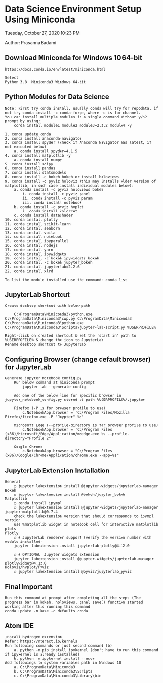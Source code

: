 # Data Science Environment Setup Using Miniconda
Tuesday, October 27, 2020
10:23 PM

Author: Prasanna Badami

## Download Miniconda for Windows 10 64-bit
	https://docs.conda.io/en/latest/miniconda.html

	Select
	Python 3.8	Miniconda3 Windows 64-bit

## Python Modules for Data Science
	Note: First try conda install, usually conda will try for repodata, if not try conda install -c conda-forge, where -c is for channel.
	You can install multiple modules in a single command without y/n? prompt by using:
		conda install module1 module2 module3=2.2.2 module4 -y

	1. conda update conda
	2. conda install anaconda-navigator
	3. conda install spyder (check if Anaconda Navigator has latest, if not executed below)
		a. conda install spyder=4.1.5
	4. conda install matplotlib -y
		a. conda install numpy
	5. conda install scipy
	6. conda install pandas
	7. conda install statsmodels
	8. conda install -c bokeh bokeh or install holoviews
	9. conda install -c pyviz holoviz (this may installs older version of matplotlib, in such case install individual modules below):
		a. conda install -c pyviz holoviews bokeh
			i. conda install -c pyviz panel
			ii. conda install -c pyviz param
			iii. conda install notebook
		b. conda install -c pyviz hvplot
			i. conda install colorcet
		c. conda install datashader
	10. conda install plotly
	11. conda install scikit-learn
	12. conda install seaborn
	13. conda install voila
	14. conda install notebook
	15. conda install ipyparallel
	16. conda install nodejs
	17. conde install yarn
	18. conda install ipywidgets
	19. conda install -c bokeh ipywidgets_bokeh
	20. conda install -c bokeh jupyter_bokeh
	21. conda install jupyterlab=2.2.6
	22. conda install xlrd

	To list the module installed use the command: conda list

## JupyterLab Shortcut
	Create desktop shortcut with below path
	
		C:\ProgramData\Miniconda3\python.exe C:\ProgramData\Miniconda3\cwp.py C:\ProgramData\Miniconda3 C:\ProgramData\Miniconda3\python.exe C:\ProgramData\Miniconda3\Scripts\jupyter-lab-script.py %USERPROFILE%

	Right-click on created shortcut & set the 'start in' path to %USERPROFILE% & change the icon to JupyterLab
	Rename desktop shortcut to JupyterLab

## Configuring Browser (change default browser) for JupyterLab
	Generate jupyter_notebook_config.py
		Run below command at miniconda prompt
			jupyter lab --generate-config
	
		Add one of the below line for specific browser in jupyter_notebook_config.py stored at path %USERPROFILE%/.jupyter 
	
		Firefox (-P is for browser profile to use)
			c.NotebookApp.browser = 'C:/Program Files/Mozilla Firefox/firefox.exe -P "Juypter" %s'
	
		Microsoft Edge (--profile-directory is for browser profile to use)
			c.NotebookApp.browser = 'C:/Program Files (x86)/Microsoft/Edge/Application/msedge.exe %s --profile-directory="Profile 2"'
	
		Google Chrome
			c.NotebookApp.browser = "C:/Program Files (x86)/Google/Chrome/Application/chrome.exe --app=%s"

## JupyterLab Extension Installation
	General
		○ jupyter labextension install @jupyter-widgets/jupyterlab-manager
	Bokeh
		○ jupyter labextension install @bokeh/jupyter_bokeh
	Matplotlib
		○ conda install ipympl
		○ jupyter labextension install @jupyter-widgets/jupyterlab-manager jupyter-matplotlib@0.7.4
		check the labextension version that should corresponds to ipympl version
		use %matplotlib widget in notebook cell for interactive matplotlib plots
	Plotly
		○ # JupyterLab renderer support (verify the version number with module installed)
		jupyter labextension install jupyterlab-plotly@4.12.0
		
		○ # OPTIONAL: Jupyter widgets extension
		jupyter labextension install @jupyter-widgets/jupyterlab-manager plotlywidget@4.12.0
	Holoviz/hvplot/Pyviz
		○ jupyter labextension install @pyviz/jupyterlab_pyviz

## Final Important
    Run this command at prompt after completing all the steps (The progress bar in bokeh, holoviews, panel save() function started working after this running this command
	conda update -n base -c defaults conda

## Atom IDE
	Install hydrogen extension
	Refer: https://nteract.io/kernels
	Run following commands or just second command (b)
		a. python -m pip install ipykernel (don't have to run this command if ipykernel is already installed)
		b. python -m ipykernel install --user
	Add followings to system variables path in Windows 10
		a. C:\ProgramData\Miniconda3
		b. C:\ProgramData\Miniconda3\Scripts
		c. C:\ProgramData\Miniconda3\Library\bin

